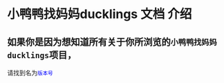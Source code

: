 # 小鸭鸭找妈妈ducklings 文档 介绍
## 如果你是因为想知道所有关于你所浏览的```小鸭鸭找妈妈ducklings```项目，
请找到名为<font color = "#0000ff">```版本号```